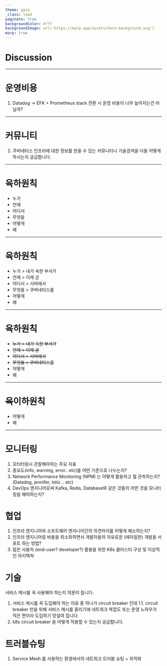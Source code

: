```yaml
---
theme: gaia
_class: lead
paginate: true
backgroundColor: #fff
backgroundImage: url('https://marp.app/assets/hero-background.svg')
marp: true
---
```


# Discussion

---

# 운영비용

1. Datadog -> EFK + Prometheus stack 전환 시 운영 비용이 너무 높아지는건 아닐까?

---

# 커뮤니티

2. 쿠버네티스 인프라에 대한 정보를 얻을 수 있는 커뮤니티나 기술검색을 다들 어떻게 하시는지 궁금합니다.

---

# 육하원칙

- 누가
- 언제
- 어디서
- 무엇을
- 어떻게
- 왜

---

# 육하원칙

- 누가 > 내가 속한 부서가
- 언제 > 이제 곧
- 어디서 > 서버에서
- 무엇을 > 쿠버네티스를
- 어떻게
- 왜

---

# 육하원칙

- ~~누가 > 내가 속한 부서가~~
- ~~언제 > 이제 곧~~
- ~~어디서 > 서버에서~~
- ~~무엇을 > 쿠버네티스를~~
- 어떻게
- 왜

---

# ~~육~~이하원칙

- 어떻게
- 왜

---

# 모니터링

1. 모티터링시 관찰해야하는 주요 지표
2. 중요도(info, warning, error.. etc)를 어떤 기준으로 나누는지?
3. Network Performance Monitoring (NPM) 는 어떻게 활용하고 뭘 관측하는지? (Datadog, jennifer, Istio .. etc)
4. DevOps 엔지니어로써 Kafka, Redis, Database와 같은 것들의 어떤 것을 모니터링을 해야하는지?

# 협업

1. 인프라 엔지니어와 소프트웨어 엔지니어간의 의견차이를 어떻게 해소하는지?
2. 인프라 엔지니어링 비용을 최소화하면서 개발자들의 자유로운 (애자일한) 개발을 서포트 하는 방법?
3. 많은 사용자 (end-user? developer?) 활용을 위한 K8s 클러스터 구성 및 이상적인 아키텍쳐

# 기술

서비스 메시를 꼭 사용해야 하는지 의문이 듭니다.

1.  서비스 메시를 꼭 도입해야 하는 이유 중 하나가 circuit breaker 인데
    1.1. circuit breaker 만을 위해 서비스 메시를 올리기에 네트워크 복잡도 또는 운영 노하우가 적은 편이라 도입하기 망설여 집니다.
2.  k8s circuit breaker 을 어떻게 적용할 수 있는지 궁금합니다.

# 트러블슈팅

1. Service Mesh 를 사용하는 환경에서의 네트워크 트러블 슈팅 + 최적화
